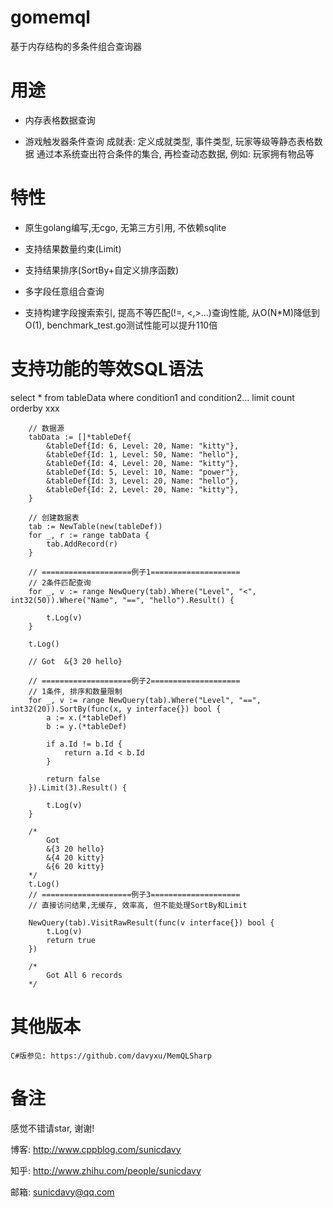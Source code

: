 # gomemql

基于内存结构的多条件组合查询器

# 用途

* 内存表格数据查询

* 游戏触发器条件查询
成就表: 定义成就类型, 事件类型, 玩家等级等静态表格数据
通过本系统查出符合条件的集合, 再检查动态数据, 例如: 玩家拥有物品等

# 特性

* 原生golang编写,无cgo, 无第三方引用, 不依赖sqlite

* 支持结果数量约束(Limit)

* 支持结果排序(SortBy+自定义排序函数)

* 多字段任意组合查询

* 支持构建字段搜索索引, 提高不等匹配(!=, <,>...)查询性能, 从O(N*M)降低到O(1), benchmark_test.go测试性能可以提升110倍

# 支持功能的等效SQL语法
select * from tableData where condition1 and condition2... limit count orderby xxx

```golang
	// 数据源
	tabData := []*tableDef{
		&tableDef{Id: 6, Level: 20, Name: "kitty"},
		&tableDef{Id: 1, Level: 50, Name: "hello"},
		&tableDef{Id: 4, Level: 20, Name: "kitty"},
		&tableDef{Id: 5, Level: 10, Name: "power"},
		&tableDef{Id: 3, Level: 20, Name: "hello"},
		&tableDef{Id: 2, Level: 20, Name: "kitty"},
	}

	// 创建数据表
	tab := NewTable(new(tableDef))
	for _, r := range tabData {
		tab.AddRecord(r)
	}

	// ====================例子1====================
	// 2条件匹配查询
	for _, v := range NewQuery(tab).Where("Level", "<", int32(50)).Where("Name", "==", "hello").Result() {

		t.Log(v)
	}

	t.Log()

	// Got  &{3 20 hello}

	// ====================例子2====================
	// 1条件, 排序和数量限制
	for _, v := range NewQuery(tab).Where("Level", "==", int32(20)).SortBy(func(x, y interface{}) bool {
		a := x.(*tableDef)
		b := y.(*tableDef)

		if a.Id != b.Id {
			return a.Id < b.Id
		}

		return false
	}).Limit(3).Result() {

		t.Log(v)
	}

	/*
		Got
		&{3 20 hello}
		&{4 20 kitty}
		&{6 20 kitty}
	*/
	t.Log()
	// ====================例子3====================
	// 直接访问结果,无缓存, 效率高, 但不能处理SortBy和Limit

	NewQuery(tab).VisitRawResult(func(v interface{}) bool {
		t.Log(v)
		return true
	})

	/*
		Got All 6 records
	*/

```
# 其他版本
	C#版参见: https://github.com/davyxu/MemQLSharp

# 备注

感觉不错请star, 谢谢!

博客: http://www.cppblog.com/sunicdavy

知乎: http://www.zhihu.com/people/sunicdavy

邮箱: sunicdavy@qq.com
